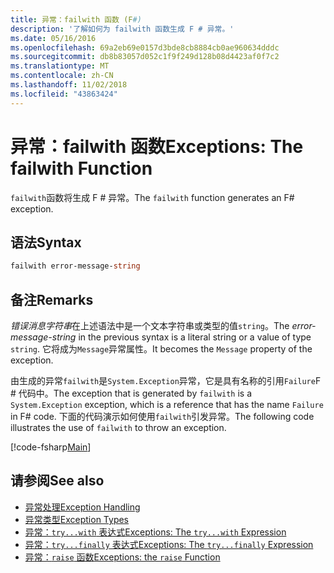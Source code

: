 ```yaml
---
title: 异常：failwith 函数 (F#)
description: '了解如何为 failwith 函数生成 F # 异常。'
ms.date: 05/16/2016
ms.openlocfilehash: 69a2eb69e0157d3bde8cb8884cb0ae960634dddc
ms.sourcegitcommit: db8b83057d052c1f9f249d128b08d4423af0f7c2
ms.translationtype: MT
ms.contentlocale: zh-CN
ms.lasthandoff: 11/02/2018
ms.locfileid: "43863424"
---
```

# <a name="exceptions-the-failwith-function"></a><span data-ttu-id="5f546-103">异常：failwith 函数</span><span class="sxs-lookup"><span data-stu-id="5f546-103">Exceptions: The failwith Function</span></span>

<span data-ttu-id="5f546-104">`failwith`函数将生成 F # 异常。</span><span class="sxs-lookup"><span data-stu-id="5f546-104">The `failwith` function generates an F# exception.</span></span>

## <a name="syntax"></a><span data-ttu-id="5f546-105">语法</span><span class="sxs-lookup"><span data-stu-id="5f546-105">Syntax</span></span>

```fsharp
failwith error-message-string
```

## <a name="remarks"></a><span data-ttu-id="5f546-106">备注</span><span class="sxs-lookup"><span data-stu-id="5f546-106">Remarks</span></span>

<span data-ttu-id="5f546-107">*错误消息字符串*在上述语法中是一个文本字符串或类型的值`string`。</span><span class="sxs-lookup"><span data-stu-id="5f546-107">The *error-message-string* in the previous syntax is a literal string or a value of type `string`.</span></span> <span data-ttu-id="5f546-108">它将成为`Message`异常属性。</span><span class="sxs-lookup"><span data-stu-id="5f546-108">It becomes the `Message` property of the exception.</span></span>

<span data-ttu-id="5f546-109">由生成的异常`failwith`是`System.Exception`异常，它是具有名称的引用`Failure`F # 代码中。</span><span class="sxs-lookup"><span data-stu-id="5f546-109">The exception that is generated by `failwith` is a `System.Exception` exception, which is a reference that has the name `Failure` in F# code.</span></span> <span data-ttu-id="5f546-110">下面的代码演示如何使用`failwith`引发异常。</span><span class="sxs-lookup"><span data-stu-id="5f546-110">The following code illustrates the use of `failwith` to throw an exception.</span></span>

[!code-fsharp[Main](../../../../samples/snippets/fsharp/lang-ref-2/snippet6001.fs)]

## <a name="see-also"></a><span data-ttu-id="5f546-111">请参阅</span><span class="sxs-lookup"><span data-stu-id="5f546-111">See also</span></span>

- [<span data-ttu-id="5f546-112">异常处理</span><span class="sxs-lookup"><span data-stu-id="5f546-112">Exception Handling</span></span>](index.md)
- [<span data-ttu-id="5f546-113">异常类型</span><span class="sxs-lookup"><span data-stu-id="5f546-113">Exception Types</span></span>](exception-types.md)
- [<span data-ttu-id="5f546-114">异常：`try...with` 表达式</span><span class="sxs-lookup"><span data-stu-id="5f546-114">Exceptions: The `try...with` Expression</span></span>](the-try-with-expression.md)
- [<span data-ttu-id="5f546-115">异常：`try...finally` 表达式</span><span class="sxs-lookup"><span data-stu-id="5f546-115">Exceptions: The `try...finally` Expression</span></span>](the-try-finally-expression.md)
- [<span data-ttu-id="5f546-116">异常：`raise` 函数</span><span class="sxs-lookup"><span data-stu-id="5f546-116">Exceptions: the `raise` Function</span></span>](the-raise-function.md)
